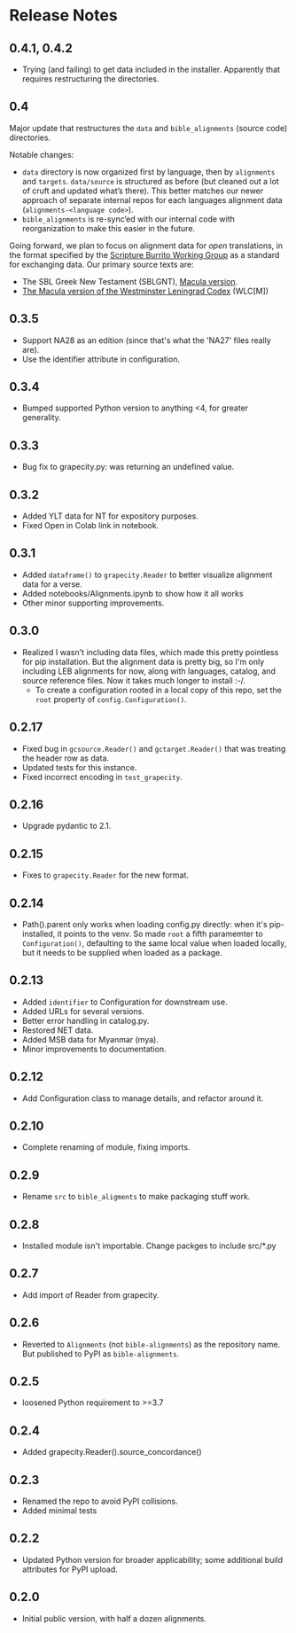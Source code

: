 # Release Notes

## 0.4.1, 0.4.2

* Trying (and failing) to get data included in the
  installer. Apparently that requires restructuring the directories.

## 0.4

Major update that restructures the `data` and `bible_alignments`
(source code) directories. 

Notable changes:
* `data` directory is now organized first by language, then by
  `alignments` and `targets`. `data/source` is structured as before
  (but cleaned out a lot of cruft and updated what’s there). This
  better matches our newer approach of separate internal repos for
  each languages alignment data (`alignments-<language code>`). 
* `bible_alignments` is re-sync’ed with our internal code with
  reorganization to make this easier in the future.

Going forward, we plan to focus on alignment data for _open_
translations, in the format specified by the [Scripture Burrito
Working Group](https://docs.burrito.bible/en/latest/) as a standard
for exchanging data. Our primary source texts are:

* The SBL Greek New Testament (SBLGNT), [Macula
  version](https://github.com/Clear-Bible/macula-greek/tree/main/SBLGNT). 
* [The Macula version of the Westminster Leningrad Codex](https://github.com/Clear-Bible/macula-hebrew/) (WLC[M])

## 0.3.5

* Support NA28 as an edition (since that's what the 'NA27' files
  really are).
* Use the identifier attribute in configuration. 

## 0.3.4

* Bumped supported Python version to anything <4, for greater generality.

## 0.3.3

* Bug fix to grapecity.py: was returning an undefined value.

## 0.3.2

* Added YLT data for NT for expository purposes.
* Fixed Open in Colab link in notebook.

## 0.3.1

* Added `dataframe()` to `grapecity.Reader` to better visualize
  alignment data for a verse.
* Added notebooks/Alignments.ipynb to show how it all works
* Other minor supporting improvements.

## 0.3.0

* Realized I wasn't including data files, which made this pretty
  pointless for pip installation. But the alignment data is pretty
  big, so I'm only including LEB alignments for now, along with
  languages, catalog, and source reference files. Now it takes much
  longer to install :-/.
    * To create a configuration rooted in a local copy of this repo,
      set the `root` property of `config.Configuration()`. 

## 0.2.17

* Fixed bug in `gcsource.Reader()` and `gctarget.Reader()` that was
  treating the header row as data.
* Updated tests for this instance.
* Fixed incorrect encoding in `test_grapecity`.

## 0.2.16

* Upgrade pydantic to 2.1.

## 0.2.15

* Fixes to `grapecity.Reader` for the new format.

## 0.2.14

- Path().parent only works when loading config.py directly: when it's
  pip-installed, it points to the venv. So made `root` a fifth
  paramemter to `Configuration()`, defaulting to the same local value
  when loaded locally, but it needs to be supplied when loaded as
  a package.

## 0.2.13

- Added `identifier` to Configuration for downstream use.
- Added URLs for several versions.
- Better error handling in catalog.py.
- Restored NET data.
- Added MSB data for Myanmar (mya).
- Minor improvements to documentation.

## 0.2.12

- Add Configuration class to manage details, and refactor around it.

## 0.2.10

- Complete renaming of module, fixing imports.

## 0.2.9

- Rename `src` to `bible_aligments` to make packaging stuff work.

## 0.2.8

- Installed module isn't importable. Change packges to include src/*.py 

## 0.2.7

- Add import of Reader from grapecity.

## 0.2.6

- Reverted to `Alignments` (not `bible-alignments`) as the repository
  name. But published to PyPI as `bible-alignments`. 

## 0.2.5

- loosened Python requirement to >=3.7

## 0.2.4

- Added grapecity.Reader().source_concordance()

## 0.2.3

- Renamed the repo to avoid PyPI collisions.
- Added minimal tests

## 0.2.2

- Updated Python version for broader applicability; some additional
  build attributes for PyPI upload.

## 0.2.0

- Initial public version, with half a dozen alignments.

